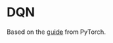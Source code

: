 # DQN
Based on the [guide](https://pytorch.org/tutorials/intermediate/reinforcement_q_learning.html) from PyTorch.
